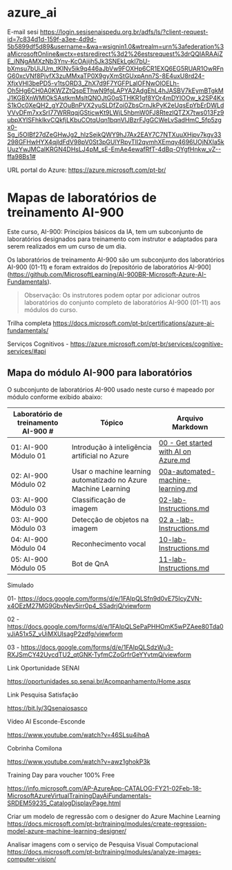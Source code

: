 # azure_ai

E-mail sesi  https://login.sesisenaispedu.org.br/adfs/ls/?client-request-id=7c834d1d-159f-a3ee-4d9d-5b5899df5d89&username=&wa=wsignin1.0&wtrealm=urn%3afederation%3aMicrosoftOnline&wctx=estsredirect%3d2%26estsrequest%3drQQIARAAjZE_iNNgAMXzNb3Ynv-KcOAiijh5Jk3SNEkLgkl7bU-bXmsu7bUiJUm_tKlNv5ik9q446aJbVw9FOXHp6CR1EXQ6EG5RUAR1OwRFnG60xcVNf8PjvfX3zuMMxaTP0X9gyXmStGUxpAnn7S-8E4uxU8rd24-XfjxVHl3bePD5-v1tsORD3_ZhX7d9F7YGFPLalOFNwOlOELh-Oh5Hg6CH0A0KWZZtQspEThwN9fgLAPYA2AdgEhL4hJASBV7kEymBTgkMJ1KGBXnWMlOkSAstkmMsltQNOJtG0qSTHKR1gf8YOr4mDYIOOw_k2SP4KxS1kOc0XeQH2_gYZOuBnPVX2yuSLDfZoi0ZbsCrnJkPyK2eUqsEpYbErDWLdVVvDFm7xxSrI77WRRqqjGSticwKt9LWjL5hbmW0FJ8RtezlQTZX7tws013Fz9ubpXYlSFhkIkvCQkfjLKbuCOtqUqn1bqnVlJBzrFJgGCWeLvSadHmC_5fp5zgx0-Sg_i5OIBf27dZeGHwJg2_hIzSejkQWY9hJ7Ax2EAY7C7NTXuuXHjpv7kgv33298GFHwHYX4qjldFdV98pV0St3pGUlYRpyTlI2qvmhXEmqy4696UOjNXIa5kUuzYwJMCaIKRGN4DHsLJ4pM_sE-EmAe4ewafRfT-4dBq-OYgfHnkw_vZ--ffa98Bs1#



URL portal do Azure: https://azure.microsoft.com/pt-br/


# Mapas de laboratórios de treinamento AI-900

Este curso, AI-900: Princípios básicos da IA, tem um subconjunto de laboratórios designados para treinamento com instrutor e adaptados para serem realizados em um curso de um dia.

Os laboratórios de treinamento AI-900 são um subconjunto dos laboratórios AI-900 (01-11) e foram extraídos do [repositório de laboratórios AI-900]
(https://github.com/MicrosoftLearning/AI-900BR-Microsoft-Azure-AI-Fundamentals).

> Observação: Os instrutores podem optar por adicionar outros laboratórios do conjunto completo de laboratórios AI-900 (01-11) aos módulos do curso.

Trilha completa
https://docs.microsoft.com/pt-br/certifications/azure-ai-fundamentals/

Serviços Cognitivos - 
https://azure.microsoft.com/pt-br/services/cognitive-services/#api

## Mapa do módulo AI-900 para laboratórios

O subconjunto de laboratórios AI-900 usado neste curso é mapeado por módulo conforme exibido abaixo: 

| Laboratório de treinamento AI-900 # | Tópico | Arquivo Markdown |
| --- | --- | --- |
| 01: AI-900 Módulo 01 | Introdução à inteligência artificial no Azure | [00 - Get started with AI on Azure.md](https://docs.microsoft.com/pt-br/learn/modules/get-started-ai-fundamentals/) |
| 02: AI-900 Módulo 02 | Usar o machine learning automatizado no Azure Machine Learning | [00a-automated-machine-learning.md](https://docs.microsoft.com/learn/modules/use-automated-machine-learning/) |
| 03: AI-900 Módulo 03 | Classificação de imagem  | [02-lab-Instructions.md](https://docs.microsoft.com/pt-br/learn/modules/classify-images-custom-vision/) |
| 03: AI-900 Módulo 03 | Detecção de objetos na imagem  | [02 a -lab-Instructions.md](https://docs.microsoft.com/pt-br/learn/modules/detect-objects-images-custom-vision/) |
| 04: AI-900 Módulo 04 | Reconhecimento vocal | [10-lab-Instructions.md](https://docs.microsoft.com/pt-br/learn/modules/recognize-synthesize-speech/) |
| 05: AI-900 Módulo 05 | Bot de QnA | [11-lab-Instructions.md](https://docs.microsoft.com/pt-br/learn/modules/build-faq-chatbot-qna-maker-azure-bot-service/) |

Simulado

01- https://docs.google.com/forms/d/e/1FAIpQLSfn9d0vE75IcyZVN-x4OEzM27MG9GbvNev5irr0p4_SSadrjQ/viewform

02 -  https://docs.google.com/forms/d/e/1FAIpQLSePaPHHOmK5wPZAee80Tda0vJiA51x5Z_vUiMXUIsagP2zdfg/viewform

03 - https://docs.google.com/forms/d/e/1FAIpQLSdzWu3-RXJSmCY42UycdTU2_qtGNK-TyfmCZoGrfrGeYYvtmQ/viewform

Link Oportunidade SENAI

https://oportunidades.sp.senai.br/Acompanhamento/Home.aspx


Link Pesquisa Satisfação 

https://bit.ly/3Qsenaiosasco


Vídeo AI Esconde-Esconde

https://www.youtube.com/watch?v=46SLsu4ihqA

Cobrinha Comilona

https://www.youtube.com/watch?v=awz1ghokP3k


Training Day para voucher 100% Free

https://info.microsoft.com/AP-AzureApp-CATALOG-FY21-02Feb-18-MicrosoftAzureVirtualTrainingDayAiFundamentals-SRDEM59235_CatalogDisplayPage.html


Criar um modelo de regressão com o designer do Azure Machine Learning
https://docs.microsoft.com/pt-br/training/modules/create-regression-model-azure-machine-learning-designer/



Analisar imagens com o serviço de Pesquisa Visual Computacional
https://docs.microsoft.com/pt-br/training/modules/analyze-images-computer-vision/

